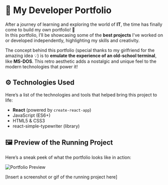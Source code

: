 # 📁 My Developer Portfolio

After a journey of learning and exploring the world of **IT**, the time has finally come to build my own portfolio! 🎉  
In this portfolio, I’ll be showcasing some of the **best projects** I've worked on or developed independently, highlighting my skills and creativity.

The concept behind this portfolio (special thanks to my girlfriend for the amazing idea 💡) is to **emulate the experience of an old-school terminal**, like **MS-DOS**. This retro aesthetic adds a nostalgic and unique feel to the modern technologies that power it!

## ⚙️ Technologies Used

Here’s a list of the technologies and tools that helped bring this project to life:

- **React** (powered by `create-react-app`)
- JavaScript (ES6+)
- HTML5 & CSS3
- react-simple-typewriter (library)

## 🖼️ Preview of the Running Project

Here’s a sneak peek of what the portfolio looks like in action:

![Portfolio Preview](#)

[Insert a screenshot or gif of the running project here]
